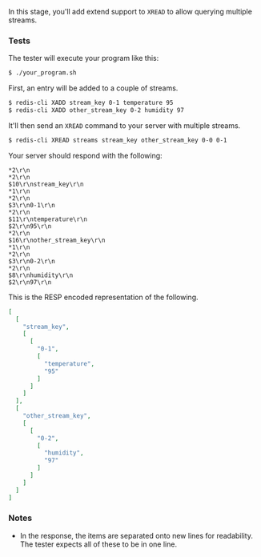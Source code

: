 In this stage, you'll add extend support to `XREAD` to allow querying multiple streams.

### Tests

The tester will execute your program like this:

```bash
$ ./your_program.sh
```

First, an entry will be added to a couple of streams.

```bash
$ redis-cli XADD stream_key 0-1 temperature 95
$ redis-cli XADD other_stream_key 0-2 humidity 97
```

It'll then send an `XREAD` command to your server with multiple streams.

```bash
$ redis-cli XREAD streams stream_key other_stream_key 0-0 0-1
```

Your server should respond with the following:

```text
*2\r\n
*2\r\n
$10\r\nstream_key\r\n
*1\r\n
*2\r\n
$3\r\n0-1\r\n
*2\r\n
$11\r\ntemperature\r\n
$2\r\n95\r\n
*2\r\n
$16\r\nother_stream_key\r\n
*1\r\n
*2\r\n
$3\r\n0-2\r\n
*2\r\n
$8\r\nhumidity\r\n
$2\r\n97\r\n
```

This is the RESP encoded representation of the following.

```json
[
  [
    "stream_key",
    [
      [
        "0-1",
        [
          "temperature",
          "95"
        ]
      ]
    ]
  ],
  [
    "other_stream_key",
    [
      [
        "0-2",
        [
          "humidity",
          "97"
        ]
      ]
    ]
  ]
]
```

### Notes
- In the response, the items are separated onto new lines for readability. The tester expects all of these to be in one line.
